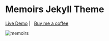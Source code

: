 # Memoirs Jekyll Theme

[Live Demo](https://wowthemesnet.github.io/jekyll-theme-memoirs/) | &nbsp; [Buy me a coffee](https://www.wowthemes.net/donate/)

![memoirs](assets/images/screenshotjpg)
